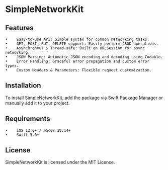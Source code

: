 # SimpleNetworkKit

## Features

    •    Easy-to-use API: Simple syntax for common networking tasks.
    •    GET, POST, PUT, DELETE support: Easily perform CRUD operations.
    •    Asynchronous & Thread-safe: Built on URLSession for async networking.
    •    JSON Parsing: Automatic JSON encoding and decoding using Codable.
    •    Error Handling: Graceful error propagation and custom error types.
    •    Custom Headers & Parameters: Flexible request customization.

## Installation

To install SimpleNetworkKit, add the package via Swift Package Manager or manually add it to your project.

## Requirements

    •    iOS 12.0+ / macOS 10.14+
    •    Swift 5.0+

## License

SimpleNetworkKit is licensed under the MIT License.
